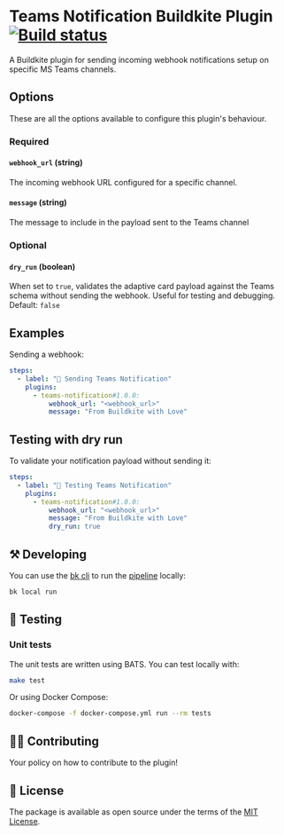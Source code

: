 # Teams Notification Buildkite Plugin [![Build status](https://badge.buildkite.com/519c16632496b3610d4691c7c75db6e679911ef5f666ce8f6a.svg)](https://buildkite.com/buildkite/plugins-ms-teams-notification)

A Buildkite plugin for sending incoming webhook notifications setup on specific MS Teams channels.

## Options

These are all the options available to configure this plugin's behaviour.

### Required

#### `webhook_url` (string)

The incoming webhook URL configured for a specific channel.

#### `message` (string)

The message to include in the payload sent to the Teams channel

### Optional

#### `dry_run` (boolean)

When set to `true`, validates the adaptive card payload against the Teams schema without sending the webhook. Useful for testing and debugging. Default: `false`

## Examples

Sending a webhook:

```yaml
steps:
  - label: "💭 Sending Teams Notification"
    plugins:
      - teams-notification#1.0.0:
          webhook_url: "<webhook_url>"
          message: "From Buildkite with Love"
```

## Testing with dry run

To validate your notification payload without sending it:

```yaml
steps:
  - label: "💭 Testing Teams Notification"
    plugins:
      - teams-notification#1.0.0:
          webhook_url: "<webhook_url>"
          message: "From Buildkite with Love"
          dry_run: true
```

## ⚒ Developing

You can use the [bk cli](https://github.com/buildkite/cli) to run the [pipeline](.buildkite/pipeline.yml) locally:

```bash
bk local run
```

## 🧪 Testing

### Unit tests

The unit tests are written using BATS. You can test locally with:

```bash
make test
```

Or using Docker Compose:

```bash
docker-compose -f docker-compose.yml run --rm tests
```

## 👩‍💻 Contributing

Your policy on how to contribute to the plugin!

## 📜 License

The package is available as open source under the terms of the [MIT License](https://opensource.org/licenses/MIT).
